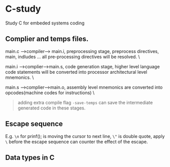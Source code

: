 # C-study
Study C for embeded systems coding

## Complier and temps files. 

main.c -->compiler--> main.i, preprocessing stage, preprocess directives, main, indludes ... all pre-processing directives will be resolved. \\

main.i -->complier-->main.s, code generation stage, higher level language code statements will be converted into processor architectural level mnemonics. \\

main.s -->complier-->main.o, assembly level mnemonics are converted into opcodes(machine codes for instructions) \\

> adding extra compile flag `-save-temps` can save the intermediate generated code in these stages.

## Escape sequence

E.g. `\n` for prinf(); is moving the cursor to next line, `\"` is double quote, apply `\` before the escape sequence can counter the effect of the escape. 

## Data types in C

